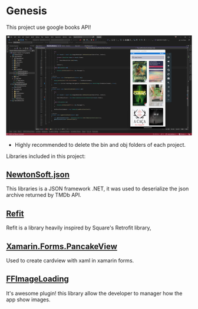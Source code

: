 # Genesis
This project use google books API!

![](https://github.com/JorgeKleber/Genesis/blob/master/Captura%20de%20tela%202023-06-08%20210510.png)

* Highly recommended to delete the bin and obj folders of each project.

Libraries included in this project:

## [**NewtonSoft.json**](https://www.newtonsoft.com/json)
This libraries is a JSON framework .NET, it was used to deserialize the json archive returned by TMDb API.

## [**Refit**](https://github.com/reactiveui/refit)
Refit is a library heavily inspired by Square's Retrofit library,

## [**Xamarin.Forms.PancakeView**](https://github.com/sthewissen/Xamarin.Forms.PancakeView)
Used to create cardview with xaml in xamarin forms.

## [**FFImageLoading**](https://github.com/luberda-molinet/FFImageLoading/)
It's awesome plugin! this library allow the developer to manager how the app show images.
